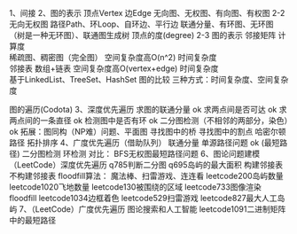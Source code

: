 1、间接
2、图的表示
顶点Vertex
边Edge
无向图、无权图、有向图、有权图
2-2 无向无权图
    路径Path、环Loop、自环边、平行边
    联通分量、有环图、无环图（树是一种无环图）、联通图生成树
    顶点的度(degree)
2-3 图的表示
    邻接矩阵
        计算度      
        稀疏图、稠密图（完全图）
        空间复杂度高O(n^2)
        时间复杂度  
    邻接表
       数组+链表 
       空间复杂度高O(vertex+edge)
       时间复杂度  
       基于LinkedList、TreeSet、HashSet
    图的比较
       三种方式：时间复杂度、空间复杂度

图的遍历(Codota)
3、深度优先遍历
    求图的联通分量 ok
    求两点间是否可达 ok
    求两点间的一条直径 ok
    检测图中是否有环 ok
    二分图检测（不相邻的两部分，染色）ok
    拓展：图同构（NP难）问题、平面图
    寻找图中的桥
    寻找图中的割点
    哈密尔顿路径
    拓扑排序
4、广度优先遍历（借助队列）
   联通分量
   单源路径问题 ok (最短路径)
   二分图检测
   环检测
   对比：
        BFS无权图最短路径问题
6、图论问题建模（LeetCode）深度优先遍历
   q785判断二分图
   q695岛屿的最大面积
        构建邻接表
        不构建邻接表
   floodfill算法：
        魔法棒、扫雷游戏、连连看
        leetcode200岛屿数量
        leetcode1020飞地数量
        leetcode130被围绕的区域
        leetcode733图像渲染floodfill
        leetcode1034边框着色
        leetcode529扫雷游戏
        leetcode827最大人工岛屿
7、（LeetCode）广度优先遍历
    图论搜索和人工智能
    leetcode1091二进制矩阵中的最短路径